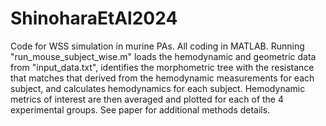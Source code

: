 # ShinoharaEtAl2024
Code for WSS simulation in murine PAs. All coding in MATLAB. Running "run_mouse_subject_wise.m" loads the hemodynamic and geometric data from "input_data.txt", identifies the morphometric tree with the resistance that matches that derived from the hemodynamic measurements for each subject, and calculates hemodynamics for each subject. Hemodynamic metrics of interest are then  averaged and plotted for each of the 4 experimental groups. See paper for additional methods details.
